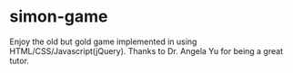 # simon-game

Enjoy the old but gold game implemented in using HTML/CSS/Javascript(jQuery). Thanks to Dr. Angela Yu for being a great tutor.
